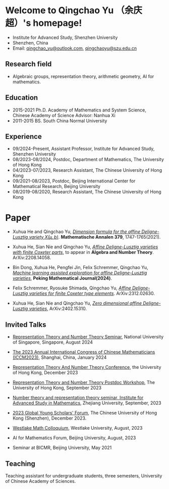 # Welcome to Qingchao Yu （余庆超）'s homepage!

- Institute for Advanced Study, Shenzhen University
- Shenzhen, China
- Email: qingchao_yu@outlook.com, qingchaoyu@szu.edu.cn



<!-- <img align="right" alt="img" src="https://github.com/FernandoRoldan93/FernandoRoldan93/blob/master/cover_image.jpg" width="50%" height="auto"  -->



## Research field
- Algebraic groups, representation theory, arithmetic geometry, AI for mathematics.

## Education
- 2015-2021  Ph.D. Academy of Mathematics and System Science, Chinese Academy of Science Advisor: Nanhua Xi
- 2011-2015  BS. South China Normal University

## Experience
- 09/2024-Present, Assistant Professor, Institute for Advanced Study, Shenzhen   University
- 08/2023-08/2024, Postdoc, Department of Mathematics, The University of Hong Kong
- 04/2023-07/2023, Research Assistant, The Chinese University of Hong Kong 
- 09/2021-08/2023, Postdoc, Beijing International Center for Mathematical Research, Beijing University
- 08/2019-08/2020, Research Assistant, The Chinese University of Hong Kong 



# Paper
- Xuhua He and Qingchao Yu, [*Dimension formula for the affine Deligne-Lusztig variety $X(\mu, b)$*](https://arxiv.org/pdf/2005.09799.pdf). **Mathematische Annalen 379**, 1747-1765(2021).

- Xuhua He, Sian Nie and Qingchao Yu, [*Affine Deligne-Lusztig varieties with finite Coxeter parts*](https://arxiv.org/pdf/2208.14058.pdf), to appear in **Algebra and Number Theory**. ArXiv:2208.14058.
- Bin Dong, Xuhua He, Pengfei Jin, Felix Schremmer, Qingchao Yu, [*Machine learning assisted exploration for affine Deligne-Lusztig varieties*](https://arxiv.org/pdf/2308.11355), **Peking Mathematical Journal(2024)**.
  
- Felix Schremmer, Ryosuke Shimada, Qingchao Yu, [*Affine Deligne-Lusztig varieties for finite Coxeter type elements*](https://arxiv.org/pdf/2312.02630.pdf). ArXiv:2312.02630.

- Xuhua He, Sian Nie and Qingchao Yu, [*Zero dimensional affine Deligne-Lusztig varieties*](https://arxiv.org/pdf/2402.15310.pdf), ArXiv:2402.15310.


## Invited Talks
- [Representation Theory and Number Theory Seminar](https://www.math.nus.edu.sg/category/events/colloquia-seminars/representation-theory-and-number-theory/), National University of Singapore, Singapore, August 2024

- [The 2023 Annual International Congress of Chinese Mathematicians (ICCM2023)](https://iccm.tsinghua.edu.cn/iccm2023), Shanghai, China, January 2024

- [Representation Theory And Number Theory Conference](https://hkumath.hku.hk/~imr/event/RTNT_2023/index.pdf), the University of Hong Kong, December 2023

- [Representation Theory and Number Theory Postdoc Workshop](https://hkumath.hku.hk/MathWWW/event/2023/Postdoc-workshop.pdf), The University of Hong Kong, September 2023 

- [Number theory and representation theory seminar, Institute for Advanced Study in Mathematics](http://www.iasm.zju.edu.cn/iasm/2023/0908/c58777a2799111/page.htm), Zhejiang University, September, 2023

- [2023 Global Young Scholars' Forum](https://hkumath.hku.hk/~imr/event/RTNT_2023/index.pdf), The Chinese University of Hong Kong (Shenzhen), December 2023.  

- [Westlake Math Colloquium](https://its.westlake.edu.cn/info/1166/1840.htm), Westlake University, August, 2023 
  
- AI for Mathematics Forum, Beijing University, August, 2023

- Seminar at BICMR, Beijing University, May 2021

## Teaching
Teaching assistant for undergraduate students, three semesters, University of Chinese Academy of Sciences.
